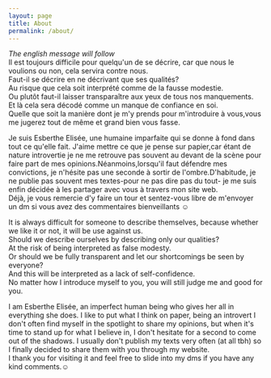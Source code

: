 ```yaml
---
layout: page
title: About
permalink: /about/
---
```

<i> The english message will follow </i><br>
Il est toujours difficile pour quelqu'un de se décrire, car que nous le voulions ou non, cela servira contre nous. <br>
Faut-il se décrire en ne décrivant que ses qualités? <br>
Au risque que cela soit interprété comme de la fausse modestie. <br>
Ou plutôt faut-il laisser transparaître aux yeux de tous nos manquements. <br>
Et là cela sera décodé comme un manque de confiance en soi. <br>
Quelle que soit la manière dont je m'y prends pour m'introduire à vous,vous me jugerez tout de même et grand bien vous fasse.<br>

<p>Je suis Esberthe Elisée, une humaine imparfaite qui se donne à fond dans tout ce qu'elle fait. J'aime mettre ce que je pense sur papier,car étant de nature introvertie je ne me retrouve pas souvent au devant de la scène pour faire part de mes opinions.Néanmoins,lorsqu'il faut défendre mes convictions, je n'hésite pas une seconde à sortir de l'ombre.D'habitude, je ne publie pas souvent mes textes-pour ne pas dire pas du tout- je me suis enfin décidée à les partager avec vous à travers mon site web.<br>
Déjà, je vous remercie d'y faire un tour et sentez-vous libre de m'envoyer un dm si vous avez des commentaires bienveillants ☺ </p>

It is always difficult for someone to describe themselves, because whether we like it or not, it will be use against us.<br> 
Should we describe ourselves by describing only our qualities?  <br> 
At the risk of being interpreted as false modesty. <br> 
Or should we be fully transparent and let our shortcomings be seen by everyone? <br> 
And this will be interpreted as a lack of self-confidence. <br> 
No matter how I introduce myself to you, you will still judge me and good for you.<br> 

<p> I am Esberthe Elisée, an imperfect human being who gives her all in everything she does. I like to put what I think on paper, being an introvert I don't often find myself in the spotlight to share my opinions, but when it's time to stand up for what I believe in, I don't hesitate for a second to come out of the shadows. I usually don't publish my texts very often (at all tbh) so I finally decided to share them with you through my website.<br>
I thank you for visiting it and feel free to slide into my dms if you have any kind comments.☺ <br></p>

